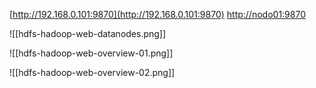 [http://192.168.0.101:9870](http://192.168.0.101:9870)
[http://nodo01:9870](http://nodo01:9870)

![[hdfs-hadoop-web-datanodes.png]]

![[hdfs-hadoop-web-overview-01.png]]

![[hdfs-hadoop-web-overview-02.png]]
